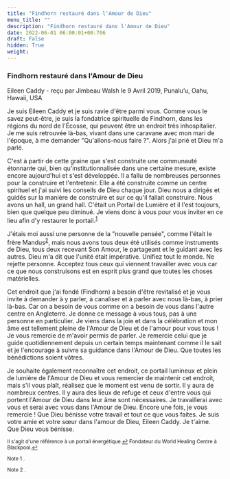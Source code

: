 ```yaml
---
title: "Findhorn restauré dans l'Amour de Dieu"
menu_title: ""
description: "Findhorn restauré dans l'Amour de Dieu"
date: 2022-06-01 06:00:01+00:706
draft: False
hidden: True
weight:
---
```

### Findhorn restauré dans l'Amour de Dieu

Eileen Caddy - reçu par Jimbeau Walsh le 9 Avril 2019, Punalu’u, Oahu, Hawaii, USA

Je suis Eileen Caddy et je suis ravie d'être parmi vous. Comme vous le savez peut-être, je suis la fondatrice spirituelle de Findhorn, dans les régions du nord de l'Écosse, qui peuvent être un endroit très inhospitalier. Je me suis retrouvée là-bas, vivant dans une caravane avec mon mari de l'époque, à me demander "Qu'allons-nous faire ?". Alors j'ai prié et Dieu m'a parlé.

C'est à partir de cette graine que s'est construite une communauté étonnante qui, bien qu'institutionnalisée dans une certaine mesure, existe encore aujourd'hui et s'est développée. Il a fallu de nombreuses personnes pour la construire et l'entretenir. Elle a été construite comme un centre spirituel et j'ai suivi les conseils de Dieu chaque jour. Dieu nous a dirigés et guidés sur la manière de construire et sur ce qu'il fallait construire. Nous avons un hall, un grand hall. C'était un Portail de Lumière et il l'est toujours, bien que quelque peu diminué. Je viens donc à vous pour vous inviter en ce lieu afin d'y restaurer le portail.<sup id=”a1”>[1](#f1)</sup>

J'étais moi aussi une personne de la "nouvelle pensée", comme l'était le frère Mandus<sup id=”a2”>[2](#f2)</sup>, mais nous avons tous deux été utilisés comme instruments de Dieu, tous deux recevant Son Amour, le partageant et le guidant avec les autres. Dieu m'a dit que l'unité était impérative. Unifiez tout le monde. Ne rejette personne. Acceptez tous ceux qui viennent travailler avec vous car ce que nous construisons est en esprit plus grand que toutes les choses matérielles.

Cet endroit que j'ai fondé (Findhorn) a besoin d'être revitalisé et je vous invite à demander à y parler, à canaliser et à parler avec nous là-bas, à prier là-bas. Car on a besoin de vous comme on a besoin de vous dans l'autre centre en Angleterre. Je donne ce message à vous tous, pas à une personne en particulier. Je viens dans la joie et dans la célébration et mon âme est tellement pleine de l'Amour de Dieu et de l'amour pour vous tous ! Je vous remercie de m'avoir permis de parler. Je remercie celui que je guide quotidiennement depuis un certain temps maintenant comme il le sait et je l'encourage à suivre sa guidance dans l'Amour de Dieu. Que toutes les bénédictions soient vôtres.

Je souhaite également reconnaître cet endroit, ce portail lumineux et plein de lumière de l'Amour de Dieu et vous remercier de maintenir cet endroit, mais s'il vous plaît, réalisez que le moment est venu de sortir. Il y aura de nombreux centres. Il y aura des lieux de refuge et ceux d'entre vous qui portent l'Amour de Dieu dans leur âme sont nécessaires. Je travaillerai avec vous et serai avec vous dans l'Amour de Dieu. Encore une fois, je vous remercie ! Que Dieu bénisse votre travail et tout ce que vous faites.
Je suis votre amie et votre sœur dans l'amour de Dieu, Eileen Caddy. Je t'aime. Que Dieu vous bénisse.
<small>

<large id=”f1”> Il s'agit d'une référence à un portail énergétique.[↩](#a1)
<large id=”f2”> Fondateur du World Healing Centre à Blackpool.[↩](#a2)


Note 1 .

Note 2 .



